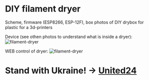 # DIY filament dryer
Scheme, firmware (ESP8266, ESP-12F), box photos of DIY drybox for plastic for a 3d-printers

Device (see othen photos to understand what is inside a dryer):
![filament-dryer](https://github.com/boomsya/filament-dryer/blob/main/20231226_222735.jpg)

WEB control of dryer:
![filament-dryer](https://github.com/boomsya/filament-dryer/blob/main/web-control.jpg)

# Stand with Ukraine! -> [United24](https://u24.gov.ua/)
